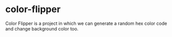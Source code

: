 # color-flipper
Color Flipper is a project in which we can generate a random hex color code and change background color too.
